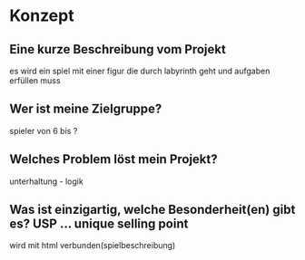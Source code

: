 # Konzept

## Eine kurze Beschreibung vom Projekt
es wird ein spiel mit einer figur die durch labyrinth geht und aufgaben erfüllen muss

## Wer ist meine Zielgruppe?
spieler von 6 bis ?

## Welches Problem löst mein Projekt?
unterhaltung - logik 

## Was ist einzigartig, welche Besonderheit(en) gibt es? USP ... unique selling point
wird mit html verbunden(spielbeschreibung)
